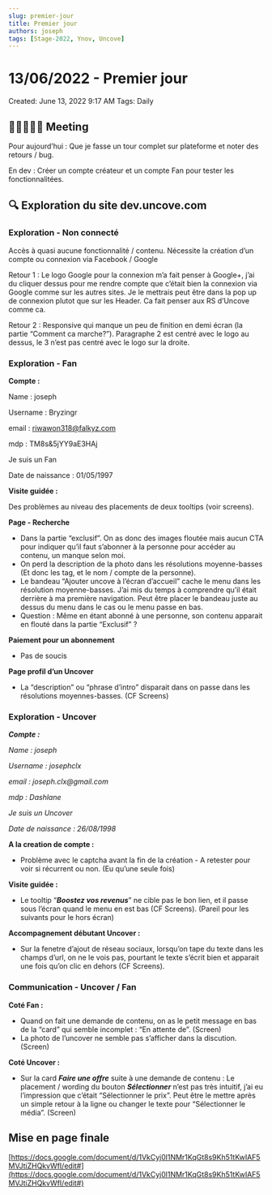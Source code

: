 ```yaml
---
slug: premier-jour
title: Premier jour
authors: joseph
tags: [Stage-2022, Ynov, Uncove]
---
```


# 13/06/2022 - Premier jour

Created: June 13, 2022 9:17 AM
Tags: Daily

## 👨🏻‍🤝‍👨🏻 Meeting

Pour aujourd’hui : Que je fasse un tour complet sur plateforme et noter des retours / bug.

<!--truncate-->

En dev : Créer un compte créateur et un compte Fan pour tester les fonctionnalitées.

## 🔍 Exploration du site dev.uncove.com

### Exploration - Non connecté

Accès à quasi aucune fonctionnalité / contenu. Nécessite la création d’un compte ou connexion via Facebook / Google

Retour 1 : Le logo Google pour la connexion m’a fait penser à Google+, j’ai du cliquer dessus pour me rendre compte que c’était bien la connexion via Google comme sur les autres sites. Je le mettrais peut être dans la pop up de connexion plutot que sur les Header. Ca fait penser aux RS d’Uncove comme ca.

Retour 2 : Responsive qui manque un peu de finition en demi écran (la partie “Comment ca marche?”). Paragraphe 2 est centré avec le logo au dessus, le 3 n’est pas centré avec le logo sur la droite.

### Exploration - Fan

**Compte :**

Name : joseph

Username : Bryzingr

email : [riwawon318@falkyz.com](mailto:riwawon318@falkyz.com)

mdp : TM8s&5jYY9aE3HAj

Je suis un Fan

Date de naissance : 01/05/1997

**Visite guidée :**

Des problèmes au niveau des placements de deux tooltips (voir screens).

**Page - Recherche**

- Dans la partie “exclusif”. On as donc des images floutée mais aucun CTA pour indiquer qu’il faut s’abonner à la personne pour accéder au contenu, un manque selon moi.
- On perd la description de la photo dans les résolutions moyenne-basses (Et donc les tag, et le nom / compte de la personne).
- Le bandeau “Ajouter uncove à l’écran d’accueil” cache le menu dans les résolution moyenne-basses. J’ai mis du temps à comprendre qu’il était derrière à ma première navigation. Peut être placer le bandeau juste au dessus du menu dans le cas ou le menu passe en bas.
- Question : Même en étant abonné à une personne, son contenu apparait en flouté dans la partie “Exclusif” ?

**Paiement pour un abonnement**

- Pas de soucis

**Page profil d’un Uncover**

- La “description” ou “phrase d’intro” disparait dans on passe dans les résolutions moyennes-basses. (CF Screens)

### Exploration - Uncover

**_Compte :_**

_Name : joseph_

_Username : josephclx_

_email : joseph.clx@gmail.com_

_mdp : Dashlane_

_Je suis un Uncover_

_Date de naissance : 26/08/1998_

**A la creation de compte :**

- Problème avec le captcha avant la fin de la création - A retester pour voir si récurrent ou non. (Eu qu’une seule fois)

**Visite guidée :**

- Le tooltip “**_Boostez vos revenus_**” ne cible pas le bon lien, et il passe sous l’écran quand le menu en est bas (CF Screens). (Pareil pour les suivants pour le hors écran)

**Accompagnement débutant Uncover :**

- Sur la fenetre d’ajout de réseau sociaux, lorsqu’on tape du texte dans les champs d’url, on ne le vois pas, pourtant le texte s’écrit bien et apparait une fois qu’on clic en dehors (CF Screens).

### Communication - Uncover / Fan

**Coté Fan :**

- Quand on fait une demande de contenu, on as le petit message en bas de la “card” qui semble incomplet : “En attente de”. (Screen)
- La photo de l’uncover ne semble pas s’afficher dans la discution. (Screen)

**Coté Uncover :**

- Sur la card **_Faire une offre_** suite à une demande de contenu : Le placement / wording du bouton **_Sélectionner_** n’est pas très intuitif, j’ai eu l’impression que c’était “Sélectionner le prix”. Peut être le mettre après un simple retour à la ligne ou changer le texte pour “Sélectionner le média”. (Screen)

## Mise en page finale

[https://docs.google.com/document/d/1VkCyj0l1NMr1KqGt8s9Kh51tKwIAF5MVJtiZHQkvWfI/edit#](https://docs.google.com/document/d/1VkCyj0l1NMr1KqGt8s9Kh51tKwIAF5MVJtiZHQkvWfI/edit#)

